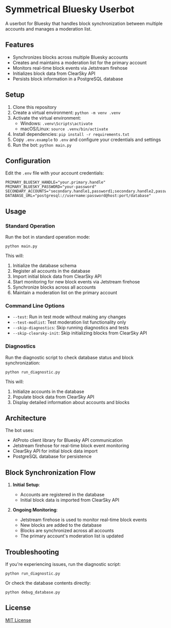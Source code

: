 # Symmetrical Bluesky Userbot

A userbot for Bluesky that handles block synchronization between multiple accounts and manages a moderation list.

## Features

- Synchronizes blocks across multiple Bluesky accounts
- Creates and maintains a moderation list for the primary account
- Monitors real-time block events via Jetstream firehose
- Initializes block data from ClearSky API
- Persists block information in a PostgreSQL database

## Setup

1. Clone this repository
2. Create a virtual environment: `python -m venv .venv`
3. Activate the virtual environment:
   - Windows: `.venv\Scripts\activate`
   - macOS/Linux: `source .venv/bin/activate`
4. Install dependencies: `pip install -r requirements.txt`
5. Copy `.env.example` to `.env` and configure your credentials and settings
6. Run the bot: `python main.py`

## Configuration

Edit the `.env` file with your account credentials:

```
PRIMARY_BLUESKY_HANDLE="your.primary.handle"
PRIMARY_BLUESKY_PASSWORD="your-password"
SECONDARY_ACCOUNTS="secondary.handle1,password1;secondary.handle2,password2"
DATABASE_URL="postgresql://username:password@host:port/database"
```

## Usage

### Standard Operation

Run the bot in standard operation mode:

```
python main.py
```

This will:
1. Initialize the database schema
2. Register all accounts in the database
3. Import initial block data from ClearSky API
4. Start monitoring for new block events via Jetstream firehose
5. Synchronize blocks across all accounts
6. Maintain a moderation list on the primary account

### Command Line Options

- `--test`: Run in test mode without making any changes
- `--test-modlist`: Test moderation list functionality only
- `--skip-diagnostics`: Skip running diagnostics and tests
- `--skip-clearsky-init`: Skip initializing blocks from ClearSky API

### Diagnostics

Run the diagnostic script to check database status and block synchronization:

```
python run_diagnostic.py
```

This will:
1. Initialize accounts in the database
2. Populate block data from ClearSky API
3. Display detailed information about accounts and blocks

## Architecture

The bot uses:
- AtProto client library for Bluesky API communication
- Jetstream firehose for real-time block event monitoring
- ClearSky API for initial block data import
- PostgreSQL database for persistence

## Block Synchronization Flow

1. **Initial Setup**:
   - Accounts are registered in the database
   - Initial block data is imported from ClearSky API

2. **Ongoing Monitoring**:
   - Jetstream firehose is used to monitor real-time block events
   - New blocks are added to the database
   - Blocks are synchronized across all accounts
   - The primary account's moderation list is updated

## Troubleshooting

If you're experiencing issues, run the diagnostic script:

```
python run_diagnostic.py
```

Or check the database contents directly:

```
python debug_database.py
```

## License

[MIT License](LICENSE) 